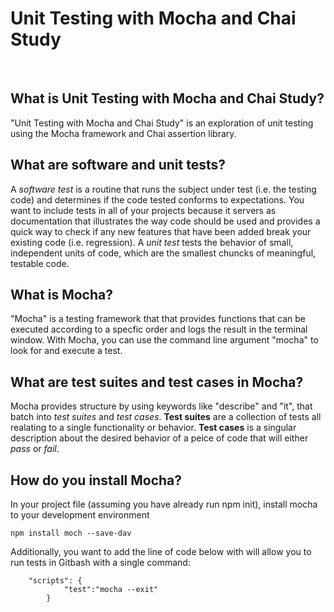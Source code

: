 # Unit Testing with Mocha and Chai Study

<br>

## What is Unit Testing with Mocha and Chai Study?
"Unit Testing with Mocha and Chai Study" is an exploration of unit testing using the Mocha framework and Chai assertion library.  

## What are software and unit tests?
A *software test* is a routine that runs the subject under test (i.e. the testing code) and determines if the code tested conforms to 
expectations.  You want to include tests in all of your projects because it servers as documentation that illustrates the way code should
be used and provides a quick way to check if any new features that have been added break your existing code (i.e. regression). A *unit test* 
tests the behavior of small, independent units of code, which are the smallest chuncks of meaningful, testable code.

## What is Mocha?
"Mocha" is a testing framework that that provides functions that can be executed according to a specfic order and logs the result in 
the terminal window.  With Mocha, you can use the command line argument "mocha" to look for and execute a test. 

## What are test suites and test cases in Mocha?
Mocha provides structure by using keywords like "describe" and "it", that batch into *test suites* and *test cases*. **Test suites** are a collection
of tests all realating to a single functionality or behavior.  **Test cases** is a singular description about the desired behavior of a peice of code
that will either *pass* or *fail*.

## How do you install Mocha?
In your project file (assuming you have already run npm init), install mocha to your development environment
```
npm install moch --save-dav
```
Additionally, you want to add the line of code below with will allow you to run tests in Gitbash with a single command:
```
    "scripts": {
            "test":"mocha --exit"   
        }
```


